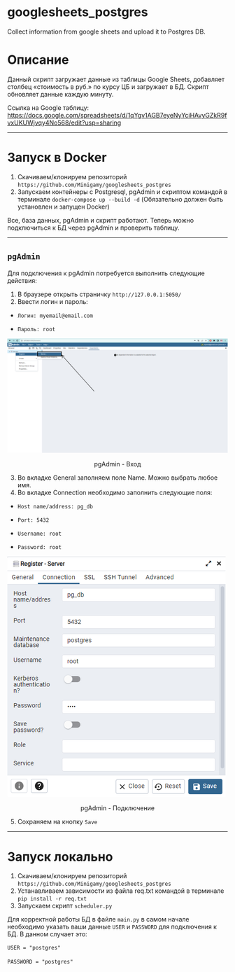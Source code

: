 # googlesheets_postgres
Collect information from google sheets and upload it to Postgres DB.

# Описание
Данный скрипт загружает данные из таблицы Google Sheets, добавляет столбец «стоимость в руб.» по курсу ЦБ и загружает в БД.
Скрипт обновляет данные каждую минуту.

Ссылка на Google таблицу:
https://docs.google.com/spreadsheets/d/1qYgv1AGB7eyeNyYciHAvyGZkR9fvxUKUWjvqy4No568/edit?usp=sharing

***
# Запуск в Docker
1) Скачиваем/клонируем репозиторий `https://github.com/Minigamy/googlesheets_postgres`
2) Запускаем контейнеры с Postgresql, pgAdmin и скриптом командой в терминале `docker-compose up --build -d` (Обязательно должен быть установлен и запущен Docker)

Все, база данных, pgAdmin и скрипт работают. Теперь можно подключиться к БД через pgAdmin и проверить таблицу.

***
## `pgAdmin`

Для подключения к pgAdmin потребуется выполнить следующие действия:
1) В браузере открыть страничку `http://127.0.0.1:5050/`
2) Ввести логин и пароль:
*     Логин: myemail@email.com
*     Пароль: root
![Скриншот](https://github.com/Minigamy/Django_PG-in-Docker/blob/0abcb081a973670c7acaea74a0c0b810a2e85b8f/media/pgadmin_start.png)
<p align="center">pgAdmin - Вход</p> 

3) Во вкладке General заполняем поле Name. Можно выбрать любое имя.
4) Во вкладке Connection необходимо заполнить следующие поля:
*     Host name/address: pg_db
*     Port: 5432
*     Username: root
*     Password: root
![Скриншот](https://github.com/Minigamy/Django_PG-in-Docker/blob/0abcb081a973670c7acaea74a0c0b810a2e85b8f/media/pgadmin_connect.png)
<p align="center">pgAdmin - Подключение</p> 

5) Сохраняем на кнопку `Save`


***
# Запуск локально

1) Скачиваем/клонируем репозиторий `https://github.com/Minigamy/googlesheets_postgres`
2) Устанавливаем зависимости из файла req.txt командой в терминале `pip install -r req.txt`
3) Запускаем скрипт `scheduler.py`

Для корректной работы БД в файле `main.py` в самом начале необходимо указать ваши данные `USER` и `PASSWORD` для подключения к БД.
В данном случает это:

    USER = "postgres"

    PASSWORD = "postgres"

